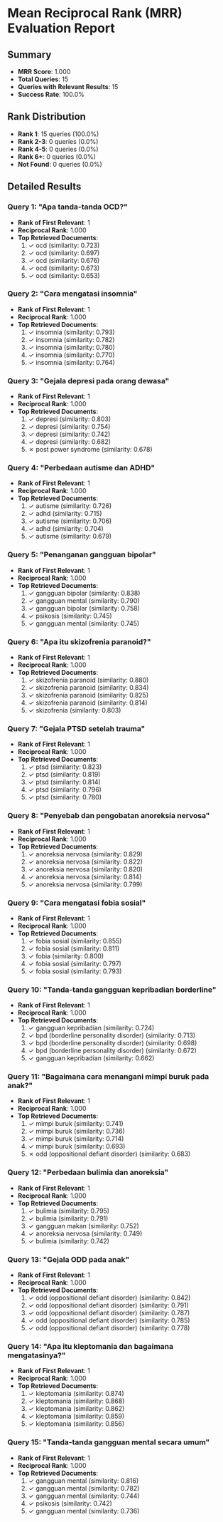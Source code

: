 # Mean Reciprocal Rank (MRR) Evaluation Report

## Summary
- **MRR Score**: 1.000
- **Total Queries**: 15
- **Queries with Relevant Results**: 15
- **Success Rate**: 100.0%

## Rank Distribution
- **Rank 1**: 15 queries (100.0%)
- **Rank 2-3**: 0 queries (0.0%)
- **Rank 4-5**: 0 queries (0.0%)
- **Rank 6+**: 0 queries (0.0%)
- **Not Found**: 0 queries (0.0%)

## Detailed Results

### Query 1: "Apa tanda-tanda OCD?"
- **Rank of First Relevant**: 1
- **Reciprocal Rank**: 1.000
- **Top Retrieved Documents**:
  1. ✓ ocd (similarity: 0.723)
  2. ✓ ocd (similarity: 0.697)
  3. ✓ ocd (similarity: 0.676)
  4. ✓ ocd (similarity: 0.673)
  5. ✓ ocd (similarity: 0.653)

### Query 2: "Cara mengatasi insomnia"
- **Rank of First Relevant**: 1
- **Reciprocal Rank**: 1.000
- **Top Retrieved Documents**:
  1. ✓ insomnia (similarity: 0.793)
  2. ✓ insomnia (similarity: 0.782)
  3. ✓ insomnia (similarity: 0.780)
  4. ✓ insomnia (similarity: 0.770)
  5. ✓ insomnia (similarity: 0.764)

### Query 3: "Gejala depresi pada orang dewasa"
- **Rank of First Relevant**: 1
- **Reciprocal Rank**: 1.000
- **Top Retrieved Documents**:
  1. ✓ depresi (similarity: 0.803)
  2. ✓ depresi (similarity: 0.754)
  3. ✓ depresi (similarity: 0.742)
  4. ✓ depresi (similarity: 0.682)
  5. ✗ post power syndrome (similarity: 0.678)

### Query 4: "Perbedaan autisme dan ADHD"
- **Rank of First Relevant**: 1
- **Reciprocal Rank**: 1.000
- **Top Retrieved Documents**:
  1. ✓ autisme (similarity: 0.726)
  2. ✓ adhd (similarity: 0.715)
  3. ✓ autisme (similarity: 0.706)
  4. ✓ adhd (similarity: 0.704)
  5. ✓ autisme (similarity: 0.679)

### Query 5: "Penanganan gangguan bipolar"
- **Rank of First Relevant**: 1
- **Reciprocal Rank**: 1.000
- **Top Retrieved Documents**:
  1. ✓ gangguan bipolar (similarity: 0.838)
  2. ✓ gangguan mental (similarity: 0.790)
  3. ✓ gangguan bipolar (similarity: 0.758)
  4. ✓ psikosis (similarity: 0.745)
  5. ✓ gangguan mental (similarity: 0.745)

### Query 6: "Apa itu skizofrenia paranoid?"
- **Rank of First Relevant**: 1
- **Reciprocal Rank**: 1.000
- **Top Retrieved Documents**:
  1. ✓ skizofrenia paranoid (similarity: 0.880)
  2. ✓ skizofrenia paranoid (similarity: 0.834)
  3. ✓ skizofrenia paranoid (similarity: 0.825)
  4. ✓ skizofrenia paranoid (similarity: 0.814)
  5. ✓ skizofrenia (similarity: 0.803)

### Query 7: "Gejala PTSD setelah trauma"
- **Rank of First Relevant**: 1
- **Reciprocal Rank**: 1.000
- **Top Retrieved Documents**:
  1. ✓ ptsd (similarity: 0.823)
  2. ✓ ptsd (similarity: 0.819)
  3. ✓ ptsd (similarity: 0.814)
  4. ✓ ptsd (similarity: 0.796)
  5. ✓ ptsd (similarity: 0.780)

### Query 8: "Penyebab dan pengobatan anoreksia nervosa"
- **Rank of First Relevant**: 1
- **Reciprocal Rank**: 1.000
- **Top Retrieved Documents**:
  1. ✓ anoreksia nervosa (similarity: 0.829)
  2. ✓ anoreksia nervosa (similarity: 0.822)
  3. ✓ anoreksia nervosa (similarity: 0.820)
  4. ✓ anoreksia nervosa (similarity: 0.814)
  5. ✓ anoreksia nervosa (similarity: 0.799)

### Query 9: "Cara mengatasi fobia sosial"
- **Rank of First Relevant**: 1
- **Reciprocal Rank**: 1.000
- **Top Retrieved Documents**:
  1. ✓ fobia sosial (similarity: 0.855)
  2. ✓ fobia sosial (similarity: 0.811)
  3. ✓ fobia (similarity: 0.800)
  4. ✓ fobia sosial (similarity: 0.797)
  5. ✓ fobia sosial (similarity: 0.793)

### Query 10: "Tanda-tanda gangguan kepribadian borderline"
- **Rank of First Relevant**: 1
- **Reciprocal Rank**: 1.000
- **Top Retrieved Documents**:
  1. ✓ gangguan kepribadian (similarity: 0.724)
  2. ✓ bpd (borderline personality disorder) (similarity: 0.713)
  3. ✓ bpd (borderline personality disorder) (similarity: 0.698)
  4. ✓ bpd (borderline personality disorder) (similarity: 0.672)
  5. ✓ gangguan kepribadian (similarity: 0.662)

### Query 11: "Bagaimana cara menangani mimpi buruk pada anak?"
- **Rank of First Relevant**: 1
- **Reciprocal Rank**: 1.000
- **Top Retrieved Documents**:
  1. ✓ mimpi buruk (similarity: 0.741)
  2. ✓ mimpi buruk (similarity: 0.736)
  3. ✓ mimpi buruk (similarity: 0.714)
  4. ✓ mimpi buruk (similarity: 0.693)
  5. ✗ odd (oppositional defiant disorder) (similarity: 0.683)

### Query 12: "Perbedaan bulimia dan anoreksia"
- **Rank of First Relevant**: 1
- **Reciprocal Rank**: 1.000
- **Top Retrieved Documents**:
  1. ✓ bulimia (similarity: 0.795)
  2. ✓ bulimia (similarity: 0.791)
  3. ✓ gangguan makan (similarity: 0.752)
  4. ✓ anoreksia nervosa (similarity: 0.749)
  5. ✓ bulimia (similarity: 0.742)

### Query 13: "Gejala ODD pada anak"
- **Rank of First Relevant**: 1
- **Reciprocal Rank**: 1.000
- **Top Retrieved Documents**:
  1. ✓ odd (oppositional defiant disorder) (similarity: 0.842)
  2. ✓ odd (oppositional defiant disorder) (similarity: 0.791)
  3. ✓ odd (oppositional defiant disorder) (similarity: 0.787)
  4. ✓ odd (oppositional defiant disorder) (similarity: 0.785)
  5. ✓ odd (oppositional defiant disorder) (similarity: 0.778)

### Query 14: "Apa itu kleptomania dan bagaimana mengatasinya?"
- **Rank of First Relevant**: 1
- **Reciprocal Rank**: 1.000
- **Top Retrieved Documents**:
  1. ✓ kleptomania (similarity: 0.874)
  2. ✓ kleptomania (similarity: 0.868)
  3. ✓ kleptomania (similarity: 0.862)
  4. ✓ kleptomania (similarity: 0.859)
  5. ✓ kleptomania (similarity: 0.856)

### Query 15: "Tanda-tanda gangguan mental secara umum"
- **Rank of First Relevant**: 1
- **Reciprocal Rank**: 1.000
- **Top Retrieved Documents**:
  1. ✓ gangguan mental (similarity: 0.816)
  2. ✓ gangguan mental (similarity: 0.782)
  3. ✓ gangguan mental (similarity: 0.744)
  4. ✓ psikosis (similarity: 0.742)
  5. ✓ gangguan mental (similarity: 0.736)

